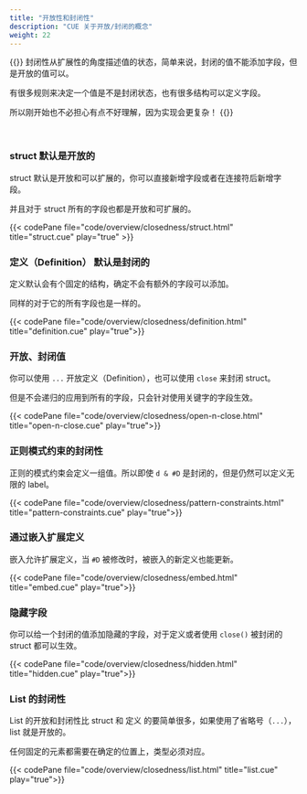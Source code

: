 ```yaml
---
title: "开放性和封闭性"
description: "CUE 关于开放/封闭的概念"
weight: 22
---
```


{{<lead>}}
封闭性从扩展性的角度描述值的状态，简单来说，封闭的值不能添加字段，但是开放的值可以。

有很多规则来决定一个值是不是封闭状态，也有很多结构可以定义字段。

所以刚开始也不必担心有点不好理解，因为实现会更复杂！
{{</lead>}}

<br>


### struct 默认是开放的

struct 默认是开放和可以扩展的，你可以直接新增字段或者在连接符后新增字段。

并且对于 struct 所有的字段也都是开放和可扩展的。

{{< codePane file="code/overview/closedness/struct.html" title="struct.cue" play="true" >}}

### 定义（Definition） 默认是封闭的

定义默认会有个固定的结构，确定不会有额外的字段可以添加。

同样的对于它的所有字段也是一样的。

{{< codePane file="code/overview/closedness/definition.html" title="definition.cue" play="true">}}

### 开放、封闭值

你可以使用 `...` 开放定义（Definition），也可以使用 `close` 来封闭 struct。

但是不会递归的应用到所有的字段，只会针对使用关键字的字段生效。 

{{< codePane file="code/overview/closedness/open-n-close.html" title="open-n-close.cue" play="true">}}

### 正则模式约束的封闭性

正则的模式约束会定义一组值。所以即使 `d & #D` 是封闭的，但是仍然可以定义无限的 label。

{{< codePane file="code/overview/closedness/pattern-constraints.html" title="pattern-constraints.cue" play="true">}}

### 通过嵌入扩展定义

嵌入允许扩展定义，当 `#D` 被修改时，被嵌入的新定义也能更新。

{{< codePane file="code/overview/closedness/embed.html" title="embed.cue" play="true">}}

### 隐藏字段

你可以给一个封闭的值添加隐藏的字段，对于定义或者使用 `close()` 被封闭的 struct 都可以生效。

{{< codePane file="code/overview/closedness/hidden.html" title="hidden.cue" play="true">}}

### List 的封闭性

List 的开放和封闭性比 struct 和 定义 的要简单很多，如果使用了省略号（`...`），list 就是开放的。

任何固定的元素都需要在确定的位置上，类型必须对应。

{{< codePane file="code/overview/closedness/list.html" title="list.cue" play="true">}}




